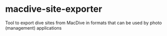 # macdive-site-exporter
Tool to export dive sites from MacDive in formats that can be used by photo (management) applications
